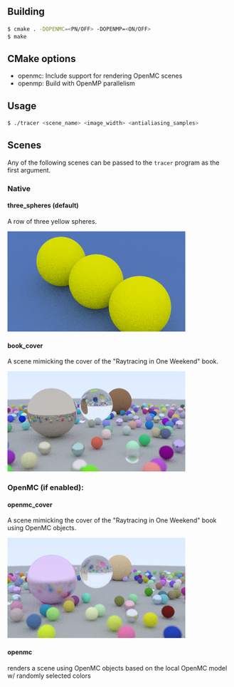 ## Building

```bash
$ cmake . -DOPENMC=<PN/OFF> -DOPENMP=<ON/OFF>
$ make
```

## CMake options

  - openmc: Include support for rendering OpenMC scenes
  - openmp: Build with OpenMP parallelism

## Usage

```bash
$ ./tracer <scene_name> <image_width> <antialiasing_samples>
```

## Scenes

Any of the following scenes can be passed to the `tracer` program as the first argument.

### Native

#### three_spheres (default)

A row of three yellow spheres.

![Three Spheres](https://github.com/pshriwise/openmc_render/blob/master/images/three_spheres.png)

#### book_cover

A scene mimicking the cover of the "Raytracing in One Weekend" book.

![Book Cover](https://github.com/pshriwise/openmc_render/blob/master/images/book_cover.png)


### OpenMC (if enabled):
#### openmc_cover

A scene mimicking the cover of the "Raytracing in One Weekend" book using OpenMC objects.

  ![Book Cover](https://github.com/pshriwise/openmc_render/blob/master/images/openmc_book_cover.png)
#### openmc

 renders a scene using OpenMC objects based on the local OpenMC model w/ randomly selected colors
